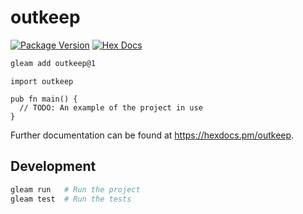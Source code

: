# outkeep

[![Package Version](https://img.shields.io/hexpm/v/outkeep)](https://hex.pm/packages/outkeep)
[![Hex Docs](https://img.shields.io/badge/hex-docs-ffaff3)](https://hexdocs.pm/outkeep/)

```sh
gleam add outkeep@1
```
```gleam
import outkeep

pub fn main() {
  // TODO: An example of the project in use
}
```

Further documentation can be found at <https://hexdocs.pm/outkeep>.

## Development

```sh
gleam run   # Run the project
gleam test  # Run the tests
```
